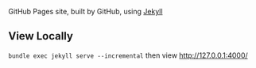 GitHub Pages site, built by GitHub, using [Jekyll](https://jekyllrb.com/docs/quickstart/)


View Locally
------------
`bundle exec jekyll serve --incremental` then view http://127.0.0.1:4000/
